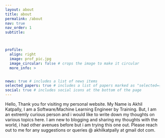```yaml
---
layout: about
title: about
permalink: /about
nav: true
nav_order: 1
subtitle: 



profile:
  align: right
  image: prof_pic.jpg
  image_circular: false # crops the image to make it circular
  more_info: >


news: true # includes a list of news items
selected_papers: true # includes a list of papers marked as "selected={true}"
social: true # includes social icons at the bottom of the page
---
```




Hello, Thank you for visiting my personal website. My Name is Akhil Katpally, I am a Software/Machine Learning Engineer by Training. But, I am an extremly curious person and i would like to write down my thoughts on various topics here. I am new to blogging and sharing my thoughts with the world, i had other avenues before but i am trying this one out. Please reach out to me for any suggestions or queries @ akhilkatpally at gmail dot com. 
